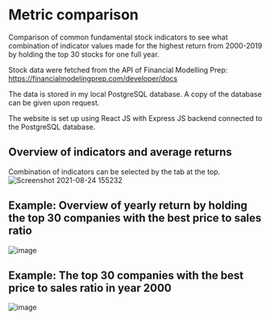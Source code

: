 # Metric comparison

Comparison of common fundamental stock indicators to see what combination of indicator values made for the highest return from 2000-2019 by holding the top 30 stocks for one full year.

Stock data were fetched from the API of Financial Modelling Prep: https://financialmodelingprep.com/developer/docs

The data is stored in my local PostgreSQL database. A copy of the database can be given upon request.

The website is set up using React JS with Express JS backend connected to the PostgreSQL database.

## Overview of indicators and average returns
Combination of indicators can be selected by the tab at the top.
![Screenshot 2021-08-24 155232](https://user-images.githubusercontent.com/57355918/130629145-1e0add48-b9c6-43aa-a641-3a3247fceaa1.png)

## Example: Overview of yearly return by holding the top 30 companies with the best price to sales ratio
![image](https://user-images.githubusercontent.com/57355918/130629738-931c9917-ab1d-4335-944e-46ad50e2cc29.png)

## Example: The top 30 companies with the best price to sales ratio in year 2000
![image](https://user-images.githubusercontent.com/57355918/130629801-4721a099-394a-4483-bcad-eb3bf2218a2d.png)

